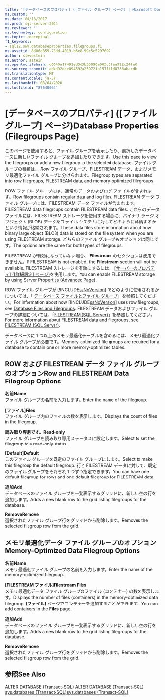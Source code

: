 ```yaml
---
title: '[データベースのプロパティ] ([ファイル グループ] ページ) | Microsoft Docs'
ms.custom: ''
ms.date: 06/13/2017
ms.prod: sql-server-2014
ms.reviewer: ''
ms.technology: configuration
ms.topic: conceptual
f1_keywords:
- sql12.swb.databaseproperties.filegroups.f1
ms.assetid: 8d06e859-73dd-4019-b6e8-99c5c5297697
author: stevestein
ms.author: sstein
ms.openlocfilehash: d0546a17491ed5d3b36890a605c5faa922c24fe6
ms.sourcegitcommit: ad4d92dce894592a259721a1571b1d8736abacdb
ms.translationtype: MT
ms.contentlocale: ja-JP
ms.lasthandoff: 08/04/2020
ms.locfileid: "87640063"
---
```

# <a name="database-properties-filegroups-page"></a><span data-ttu-id="bc536-102">[データベースのプロパティ] ([ファイル グループ] ページ)</span><span class="sxs-lookup"><span data-stu-id="bc536-102">Database Properties (Filegroups Page)</span></span>
  <span data-ttu-id="bc536-103">このページを使用すると、ファイル グループを表示したり、選択したデータベースに新しいファイル グループを追加したりできます。</span><span class="sxs-lookup"><span data-stu-id="bc536-103">Use this page to view the filegroups or add a new filegroup to the selected database.</span></span> <span data-ttu-id="bc536-104">ファイル グループの種類は、 *Row* ファイル グループ、FILESTREAM データ、およびメモリ最適化ファイル グループに分けられます。</span><span class="sxs-lookup"><span data-stu-id="bc536-104">Filegroup types are separated into *row* filegroups, FILESTREAM data, and memory-optimized filegroups.</span></span>  
  
 <span data-ttu-id="bc536-105">ROW ファイル グループには、通常のデータおよびログ ファイルが含まれます。</span><span class="sxs-lookup"><span data-stu-id="bc536-105">Row filegroups contain regular data and log files.</span></span> <span data-ttu-id="bc536-106">FILESTREAM データ ファイル グループには、FILESTREAM データ ファイルが含まれます。</span><span class="sxs-lookup"><span data-stu-id="bc536-106">FILESTREAM data filegroups contain FILESTREAM data files.</span></span> <span data-ttu-id="bc536-107">これらのデータ ファイルには、FILESTREAM ストレージを使用する場合に、バイナリ ラージ オブジェクト (BLOB) データをファイル システムに対してどのように格納するかという情報が格納されます。</span><span class="sxs-lookup"><span data-stu-id="bc536-107">These data files store information about how binary large object (BLOB) data is stored on the file system when you are using FILESTREAM storage.</span></span> <span data-ttu-id="bc536-108">どちらのファイル グループもオプションは同じです。</span><span class="sxs-lookup"><span data-stu-id="bc536-108">The options are the same for both types of filegroups.</span></span>  
  
 <span data-ttu-id="bc536-109">FILESTREAM が有効になっていない場合、 **Filestream** のセクションは使用できません。</span><span class="sxs-lookup"><span data-stu-id="bc536-109">If FILESTREAM is not enabled, the **Filestream** section will not be available.</span></span> <span data-ttu-id="bc536-110">FILESTREAM ストレージを有効にするには、 [[サーバーのプロパティ] ([詳細設定] ページ)](../../database-engine/configure-windows/server-properties-advanced-page.md)を使用します。</span><span class="sxs-lookup"><span data-stu-id="bc536-110">You can enable FILESTREAM storage by using [Server Properties (Advanced Page)](../../database-engine/configure-windows/server-properties-advanced-page.md).</span></span>  
  
 <span data-ttu-id="bc536-111">ROW ファイル グループが [!INCLUDE[ssNoVersion](../../includes/ssnoversion-md.md)] でどのように使用されるかについては、「 [データベース ファイルとファイル グループ](database-files-and-filegroups.md)」を参照してください。</span><span class="sxs-lookup"><span data-stu-id="bc536-111">For information about how [!INCLUDE[ssNoVersion](../../includes/ssnoversion-md.md)] uses row filegroups, see [Database Files and Filegroups](database-files-and-filegroups.md).</span></span> <span data-ttu-id="bc536-112">FILESTREAM データおよびファイル グループの詳細については、「[FILESTREAM &#40;SQL Server&#41;](../blob/filestream-sql-server.md)」を参照してください。</span><span class="sxs-lookup"><span data-stu-id="bc536-112">For more information about FILESTREAM data and filegroups, see [FILESTREAM &#40;SQL Server&#41;](../blob/filestream-sql-server.md).</span></span>  
  
 <span data-ttu-id="bc536-113">データベースに 1 つ以上のメモリ最適化テーブルを含めるには、メモリ最適化ファイル グループが必要です。</span><span class="sxs-lookup"><span data-stu-id="bc536-113">Memory-optimized file groups are required for a database to contain one or more memory-optimized tables.</span></span>  
  
## <a name="row-and-filestream-data-filegroup-options"></a><span data-ttu-id="bc536-114">ROW および FILESTREAM データ ファイル グループのオプション</span><span class="sxs-lookup"><span data-stu-id="bc536-114">Row and FILESTREAM Data Filegroup Options</span></span>  
 <span data-ttu-id="bc536-115">**名前**</span><span class="sxs-lookup"><span data-stu-id="bc536-115">**Name**</span></span>  
 <span data-ttu-id="bc536-116">ファイル グループの名前を入力します。</span><span class="sxs-lookup"><span data-stu-id="bc536-116">Enter the name of the filegroup.</span></span>  
  
 <span data-ttu-id="bc536-117">**[ファイル]**</span><span class="sxs-lookup"><span data-stu-id="bc536-117">**Files**</span></span>  
 <span data-ttu-id="bc536-118">ファイル グループ内のファイルの数を表示します。</span><span class="sxs-lookup"><span data-stu-id="bc536-118">Displays the count of files in the filegroup.</span></span>  
  
 <span data-ttu-id="bc536-119">**読み取り専用です。**</span><span class="sxs-lookup"><span data-stu-id="bc536-119">**Read-only**</span></span>  
 <span data-ttu-id="bc536-120">ファイル グループを読み取り専用ステータスに設定します。</span><span class="sxs-lookup"><span data-stu-id="bc536-120">Select to set the filegroup to a read-only status.</span></span>  
  
 <span data-ttu-id="bc536-121">**[Default]**</span><span class="sxs-lookup"><span data-stu-id="bc536-121">**Default**</span></span>  
 <span data-ttu-id="bc536-122">このファイル グループを既定のファイル グループにします。</span><span class="sxs-lookup"><span data-stu-id="bc536-122">Select to make this filegroup the default filegroup.</span></span> <span data-ttu-id="bc536-123">行と FILESTREAM データに対して、既定のファイル グループをそれぞれ 1 つずつ指定できます。</span><span class="sxs-lookup"><span data-stu-id="bc536-123">You can have one default filegroup for rows and one default filegroup for FILESTREAM data.</span></span>  
  
 <span data-ttu-id="bc536-124">**追加**</span><span class="sxs-lookup"><span data-stu-id="bc536-124">**Add**</span></span>  
 <span data-ttu-id="bc536-125">データベースのファイル グループを一覧表示するグリッドに、新しい空の行を追加します。</span><span class="sxs-lookup"><span data-stu-id="bc536-125">Adds a new blank row to the grid listing filegroups for the database.</span></span>  
  
 <span data-ttu-id="bc536-126">**Remove**</span><span class="sxs-lookup"><span data-stu-id="bc536-126">**Remove**</span></span>  
 <span data-ttu-id="bc536-127">選択されたファイル グループ行をグリッドから削除します。</span><span class="sxs-lookup"><span data-stu-id="bc536-127">Removes the selected filegroup row from the grid.</span></span>  
  
## <a name="memory-optimized-data-filegroup-options"></a><span data-ttu-id="bc536-128">メモリ最適化データ ファイル グループのオプション</span><span class="sxs-lookup"><span data-stu-id="bc536-128">Memory-Optimized Data Filegroup Options</span></span>  
 <span data-ttu-id="bc536-129">**名前**</span><span class="sxs-lookup"><span data-stu-id="bc536-129">**Name**</span></span>  
 <span data-ttu-id="bc536-130">メモリ最適化ファイル グループの名前を入力します。</span><span class="sxs-lookup"><span data-stu-id="bc536-130">Enter the name of the memory-optimized filegroup.</span></span>  
  
 <span data-ttu-id="bc536-131">**[FILESTREAM ファイル]**</span><span class="sxs-lookup"><span data-stu-id="bc536-131">**Filestream Files**</span></span>  
 <span data-ttu-id="bc536-132">メモリ最適化データ ファイル グループのファイル (コンテナー) の数を表示します。</span><span class="sxs-lookup"><span data-stu-id="bc536-132">Displays the number of files (containers) in the memory-optimized data filegroup.</span></span> <span data-ttu-id="bc536-133">**[ファイル]** ページでコンテナーを追加することができます。</span><span class="sxs-lookup"><span data-stu-id="bc536-133">You can add containers in the **Files** page.</span></span>  
  
 <span data-ttu-id="bc536-134">**追加**</span><span class="sxs-lookup"><span data-stu-id="bc536-134">**Add**</span></span>  
 <span data-ttu-id="bc536-135">データベースのファイル グループを一覧表示するグリッドに、新しい空の行を追加します。</span><span class="sxs-lookup"><span data-stu-id="bc536-135">Adds a new blank row to the grid listing filegroups for the database.</span></span>  
  
 <span data-ttu-id="bc536-136">**Remove**</span><span class="sxs-lookup"><span data-stu-id="bc536-136">**Remove**</span></span>  
 <span data-ttu-id="bc536-137">選択されたファイル グループ行をグリッドから削除します。</span><span class="sxs-lookup"><span data-stu-id="bc536-137">Removes the selected filegroup row from the grid.</span></span>  
  
## <a name="see-also"></a><span data-ttu-id="bc536-138">参照</span><span class="sxs-lookup"><span data-stu-id="bc536-138">See Also</span></span>  
 <span data-ttu-id="bc536-139">[ALTER DATABASE &#40;Transact-SQL&#41;](/sql/t-sql/statements/alter-database-transact-sql) </span><span class="sxs-lookup"><span data-stu-id="bc536-139">[ALTER DATABASE &#40;Transact-SQL&#41;](/sql/t-sql/statements/alter-database-transact-sql) </span></span>  
 [<span data-ttu-id="bc536-140">sys.databases &#40;Transact-SQL&#41;</span><span class="sxs-lookup"><span data-stu-id="bc536-140">sys.databases &#40;Transact-SQL&#41;</span></span>](/sql/relational-databases/system-catalog-views/sys-databases-transact-sql)  
  
  
